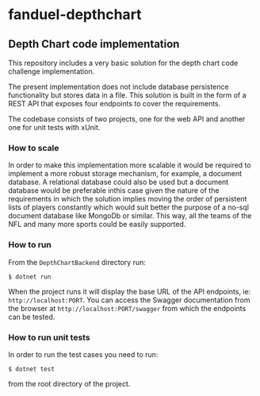 # fanduel-depthchart

## Depth Chart code implementation

This repository includes a very basic solution for the depth chart code challenge implementation.

The present implementation does not include database persistence functionality but stores data in a file. This solution is built in the form of a REST API that exposes four endpoints to cover the requirements.

The codebase consists of two projects, one for the web API and another one for unit tests with xUnit.


### How to scale

In order to make this implementation more scalable it would be required to implement a more robust storage mechanism, for example, a document database. A relational database could also be used but a document database would be preferable inthis case given the nature of the requirements in which the solution implies moving the order of persistent lists of players constantly which would suit better the purpose of a no-sql document database like MongoDb or similar. This way, all the teams of the NFL and many more sports could be easily supported. 


### How to run
From the `DepthChartBackend` directory run:

```$ dotnet run```

When the project runs it will display the base URL of the API endpoints, ie: `http://localhost:PORT`. You can access the Swagger documentation from the browser at `http://localhost:PORT/swagger` from which the endpoints can be tested.

### How to run unit tests

In order to run the test cases you need to run:

```$ dotnet test```

from the root directory of the project.
